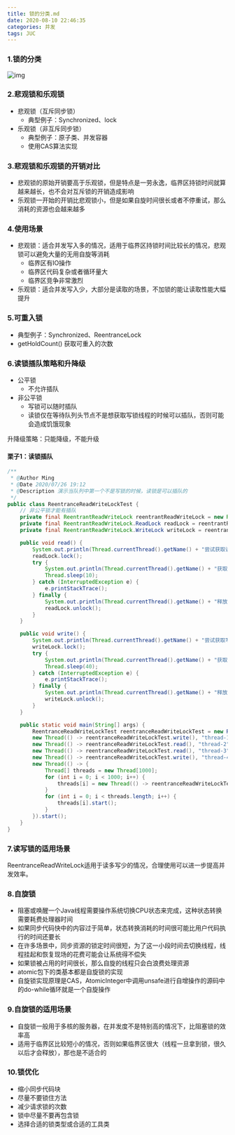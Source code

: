 ```yaml
---
title: 锁的分类.md
date: 2020-08-10 22:46:35
categories: 并发
tags: JUC
---
```




### 1.锁的分类

![img](D:\ming\images\2020011811250759.png)

### 2.悲观锁和乐观锁

* 悲观锁（互斥同步锁）
  * 典型例子：Synchronized、lock
* 乐观锁（非互斥同步锁）
  * 典型例子：原子类、并发容器
  * 使用CAS算法实现

### 3.悲观锁和乐观锁的开销对比

* 悲观锁的原始开销要高于乐观锁，但是特点是一劳永逸，临界区持锁时间就算越来越长，也不会对互斥锁的开销造成影响
* 乐观锁一开始的开销比悲观锁小，但是如果自旋时间很长或者不停重试，那么消耗的资源也会越来越多

### 4.使用场景

* 悲观锁：适合并发写入多的情况，适用于临界区持锁时间比较长的情况，悲观锁可以避免大量的无用自旋等消耗
  * 临界区有IO操作
  * 临界区代码复杂或者循环量大
  * 临界区竞争非常激烈
* 乐观锁：适合并发写入少，大部分是读取的场景，不加锁的能让读取性能大幅提升

### 5.可重入锁

* 典型例子：Synchronized、ReentranceLock
* getHoldCount() 获取可重入的次数

### 6.读锁插队策略和升降级

* 公平锁
  * 不允许插队
* 非公平锁
  * 写锁可以随时插队
  * 读锁仅在等待队列头节点不是想获取写锁线程的时候可以插队，否则可能会造成饥饿现象

升降级策略：只能降级，不能升级

#### 栗子1：读锁插队

```java
/**
 * @Author Ming
 * @Date 2020/07/26 19:12
 * @Description 演示当队列中第一个不是写锁的时候，读锁是可以插队的
 */
public class ReentranceReadWriteLockTest {
    // 非公平锁才能有插队
    private final ReentrantReadWriteLock reentrantReadWriteLock = new ReentrantReadWriteLock(false);
    private final ReentrantReadWriteLock.ReadLock readLock = reentrantReadWriteLock.readLock();
    private final ReentrantReadWriteLock.WriteLock writeLock = reentrantReadWriteLock.writeLock();

    public void read() {
        System.out.println(Thread.currentThread().getName() + "尝试获取读锁");
        readLock.lock();
        try {
            System.out.println(Thread.currentThread().getName() + "获取到了读锁");
            Thread.sleep(10);
        } catch (InterruptedException e) {
            e.printStackTrace();
        } finally {
            System.out.println(Thread.currentThread().getName() + "释放读锁");
            readLock.unlock();
        }
    }

    public void write() {
        System.out.println(Thread.currentThread().getName() + "尝试获取写锁");
        writeLock.lock();
        try {
            System.out.println(Thread.currentThread().getName() + "获取到了写锁");
            Thread.sleep(40);
        } catch (InterruptedException e) {
            e.printStackTrace();
        } finally {
            System.out.println(Thread.currentThread().getName() + "释放写锁");
            writeLock.unlock();
        }
    }

    public static void main(String[] args) {
        ReentranceReadWriteLockTest reentranceReadWriteLockTest = new ReentranceReadWriteLockTest();
        new Thread(() -> reentranceReadWriteLockTest.write(), "thread-1").start();
        new Thread(() -> reentranceReadWriteLockTest.read(), "thread-2").start();
        new Thread(() -> reentranceReadWriteLockTest.read(), "thread-3").start();
        new Thread(() -> reentranceReadWriteLockTest.write(), "thread-4").start();
        new Thread(() -> {
            Thread[] threads = new Thread[1000];
            for (int i = 0; i < 1000; i++) {
                threads[i] = new Thread(() -> reentranceReadWriteLockTest.read(), "子线程创建的Thread" + i);
            }
            for (int i = 0; i < threads.length; i++) {
                threads[i].start();
            }
        }).start();
    }
}

```

### 7.读写锁的适用场景

ReentranceReadWriteLock适用于读多写少的情况，合理使用可以进一步提高并发效率。

### 8.自旋锁

* 阻塞或唤醒一个Java线程需要操作系统切换CPU状态来完成，这种状态转换需要耗费处理器时间
* 如果同步代码快中的内容过于简单，状态转换消耗的时间很可能比用户代码执行的时间还要长
* 在许多场景中，同步资源的锁定时间很短，为了这一小段时间去切换线程，线程挂起和恢复现场的花费可能会让系统得不偿失
* 如果锁被占用的时间很长，那么自旋的线程只会白浪费处理资源
* atomic包下的类基本都是自旋锁的实现
* 自旋锁实现原理是CAS，AtomicInteger中调用unsafe进行自增操作的源码中的do-while循环就是一个自旋操作

### 9.自旋锁的适用场景

* 自旋锁一般用于多核的服务器，在并发度不是特别高的情况下，比阻塞锁的效率高
* 适用于临界区比较短小的情况，否则如果临界区很大（线程一旦拿到锁，很久以后才会释放），那也是不适合的

### 10.锁优化

* 缩小同步代码块
* 尽量不要锁住方法
* 减少请求锁的次数
* 锁中尽量不要再包含锁
* 选择合适的锁类型或合适的工具类

